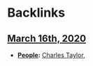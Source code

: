 
# Backlinks
## [March 16th, 2020](<March 16th, 2020.md>)
- **[People](<People.md>):** [Charles Taylor](<Charles Taylor.md>),

